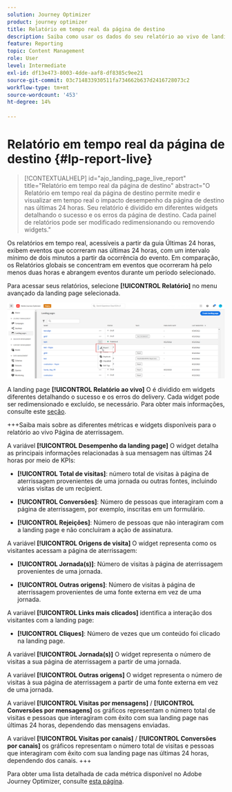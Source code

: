 ```yaml
---
solution: Journey Optimizer
product: journey optimizer
title: Relatório em tempo real da página de destino
description: Saiba como usar os dados do seu relatório ao vivo de landing pages
feature: Reporting
topic: Content Management
role: User
level: Intermediate
exl-id: df13e473-8003-4dde-aaf8-df8385c9ee21
source-git-commit: 03c714833930511fa734662b637d2416728073c2
workflow-type: tm+mt
source-wordcount: '453'
ht-degree: 14%

---
```


# Relatório em tempo real da página de destino {#lp-report-live}

>[!CONTEXTUALHELP]
>id="ajo_landing_page_live_report"
>title="Relatório em tempo real da página de destino"
>abstract="O Relatório em tempo real da página de destino permite medir e visualizar em tempo real o impacto desempenho da página de destino nas últimas 24 horas. Seu relatório é dividido em diferentes widgets detalhando o sucesso e os erros da página de destino. Cada painel de relatórios pode ser modificado redimensionando ou removendo widgets."

Os relatórios em tempo real, acessíveis a partir da guia Últimas 24 horas, exibem eventos que ocorreram nas últimas 24 horas, com um intervalo mínimo de dois minutos a partir da ocorrência do evento. Em comparação, os Relatórios globais se concentram em eventos que ocorreram há pelo menos duas horas e abrangem eventos durante um período selecionado.

Para acessar seus relatórios, selecione **[!UICONTROL Relatório]** no menu avançado da landing page selecionada.

![](assets/landing_page_report.png)

A landing page **[!UICONTROL Relatório ao vivo]** O é dividido em widgets diferentes detalhando o sucesso e os erros do delivery. Cada widget pode ser redimensionado e excluído, se necessário. Para obter mais informações, consulte este [seção](live-report.md).

+++Saiba mais sobre as diferentes métricas e widgets disponíveis para o relatório ao vivo Página de aterrissagem.

A variável **[!UICONTROL Desempenho da landing page]** O widget detalha as principais informações relacionadas à sua mensagem nas últimas 24 horas por meio de KPIs:

* **[!UICONTROL Total de visitas]**: número total de visitas à página de aterrissagem provenientes de uma jornada ou outras fontes, incluindo várias visitas de um recipient.

* **[!UICONTROL Conversões]**: Número de pessoas que interagiram com a página de aterrissagem, por exemplo, inscritas em um formulário.

* **[!UICONTROL Rejeições]**: Número de pessoas que não interagiram com a landing page e não concluíram a ação de assinatura.

A variável **[!UICONTROL Origens de visita]** O widget representa como os visitantes acessam a página de aterrissagem:

* **[!UICONTROL Jornada(s)]**: Número de visitas à página de aterrissagem provenientes de uma jornada.

* **[!UICONTROL Outras origens]**: Número de visitas à página de aterrissagem provenientes de uma fonte externa em vez de uma jornada.

A variável **[!UICONTROL Links mais clicados]** identifica a interação dos visitantes com a landing page:

* **[!UICONTROL Cliques]**: Número de vezes que um conteúdo foi clicado na landing page.

A variável **[!UICONTROL Jornada(s)]** O widget representa o número de visitas a sua página de aterrissagem a partir de uma jornada.

A variável **[!UICONTROL Outras origens]** O widget representa o número de visitas à sua página de aterrissagem a partir de uma fonte externa em vez de uma jornada.

A variável **[!UICONTROL Visitas por mensagens]** / **[!UICONTROL Conversões por mensagens]** os gráficos representam o número total de visitas e pessoas que interagiram com êxito com sua landing page nas últimas 24 horas, dependendo das mensagens enviadas.

A variável **[!UICONTROL Visitas por canais]** / **[!UICONTROL Conversões por canais]** os gráficos representam o número total de visitas e pessoas que interagiram com êxito com sua landing page nas últimas 24 horas, dependendo dos canais.
+++

Para obter uma lista detalhada de cada métrica disponível no Adobe Journey Optimizer, consulte [esta página](live-report.md#list-of-components-live).
